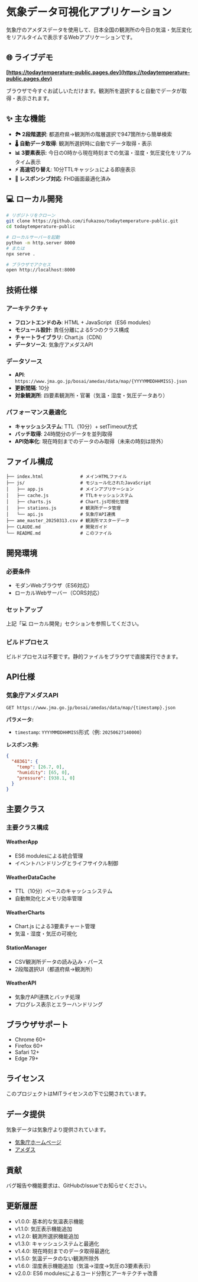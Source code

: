 # 気象データ可視化アプリケーション

気象庁のアメダスデータを使用して、日本全国の観測所の今日の気温・気圧変化をリアルタイムで表示するWebアプリケーションです。

## 🌐 ライブデモ

**[https://todaytemperature-public.pages.dev](https://todaytemperature-public.pages.dev)**

ブラウザで今すぐお試しいただけます。観測所を選択すると自動でデータが取得・表示されます。

## ✨ 主な機能

- **🏞️ 2段階選択**: 都道府県→観測所の階層選択で947箇所から簡単検索
- **🌡️ 自動データ取得**: 観測所選択時に自動でデータ取得・表示
- **📊 3要素表示**: 今日の0時から現在時刻までの気温・湿度・気圧変化をリアルタイム表示
- **⚡ 高速切り替え**: 10分TTLキャッシュによる即座表示
- **📱 レスポンシブ対応**: FHD画面最適化済み

## 💻 ローカル開発

```bash
# リポジトリをクローン
git clone https://github.com/ifukazoo/todaytemperature-public.git
cd todaytemperature-public

# ローカルサーバーを起動
python -m http.server 8000
# または
npx serve .

# ブラウザでアクセス
open http://localhost:8000
```

## 技術仕様

### アーキテクチャ

- **フロントエンドのみ**: HTML + JavaScript（ES6 modules）
- **モジュール設計**: 責任分離による5つのクラス構成
- **チャートライブラリ**: Chart.js（CDN）
- **データソース**: 気象庁アメダスAPI

### データソース

- **API**: `https://www.jma.go.jp/bosai/amedas/data/map/{YYYYMMDDHHMISS}.json`
- **更新間隔**: 10分
- **対象観測所**: 四要素観測所・官署（気温・湿度・気圧データあり）

### パフォーマンス最適化

- **キャッシュシステム**: TTL（10分）+ setTimeout方式
- **バッチ取得**: 24時間分のデータを並列取得
- **API効率化**: 現在時刻までのデータのみ取得（未来の時刻は除外）

## ファイル構成

```text
├── index.html              # メインHTMLファイル
├── js/                     # モジュール化されたJavaScript
│   ├── app.js              # メインアプリケーション
│   ├── cache.js            # TTLキャッシュシステム
│   ├── charts.js           # Chart.js可視化管理
│   ├── stations.js         # 観測所データ管理
│   └── api.js              # 気象庁API連携
├── ame_master_20250313.csv # 観測所マスターデータ
├── CLAUDE.md               # 開発ガイド
└── README.md               # このファイル
```

## 開発環境

### 必要条件

- モダンWebブラウザ（ES6対応）
- ローカルWebサーバー（CORS対応）

### セットアップ

上記「💻 ローカル開発」セクションを参照してください。

### ビルドプロセス

ビルドプロセスは不要です。静的ファイルをブラウザで直接実行できます。

## API仕様

### 気象庁アメダスAPI

```text
GET https://www.jma.go.jp/bosai/amedas/data/map/{timestamp}.json
```

**パラメータ:**

- `timestamp`: `YYYYMMDDHHMISS`形式（例: `20250627140000`）

**レスポンス例:**

```json
{
  "48361": {
    "temp": [26.7, 0],
    "humidity": [65, 0],
    "pressure": [938.1, 0]
  }
}
```

## 主要クラス

### 主要クラス構成

#### WeatherApp
- ES6 modulesによる統合管理
- イベントハンドリングとライフサイクル制御

#### WeatherDataCache
- TTL（10分）ベースのキャッシュシステム
- 自動無効化とメモリ効率管理

#### WeatherCharts
- Chart.js による3要素チャート管理
- 気温・湿度・気圧の可視化

#### StationManager
- CSV観測所データの読み込み・パース
- 2段階選択UI（都道府県→観測所）

#### WeatherAPI
- 気象庁API連携とバッチ処理
- プログレス表示とエラーハンドリング

## ブラウザサポート

- Chrome 60+
- Firefox 60+
- Safari 12+
- Edge 79+

## ライセンス

このプロジェクトはMITライセンスの下で公開されています。

## データ提供

気象データは気象庁より提供されています。

- [気象庁ホームページ](https://www.jma.go.jp/)
- [アメダス](https://www.jma.go.jp/jma/kishou/know/amedas/ame_master.pdf)

## 貢献

バグ報告や機能要求は、GitHubのIssueでお知らせください。

## 更新履歴

- v1.0.0: 基本的な気温表示機能
- v1.1.0: 気圧表示機能追加
- v1.2.0: 観測所選択機能追加
- v1.3.0: キャッシュシステムと最適化
- v1.4.0: 現在時刻までのデータ取得最適化
- v1.5.0: 気温データのない観測所除外
- v1.6.0: 湿度表示機能追加（気温→湿度→気圧の3要素表示）
- v2.0.0: ES6 modulesによるコード分割とアーキテクチャ改善

